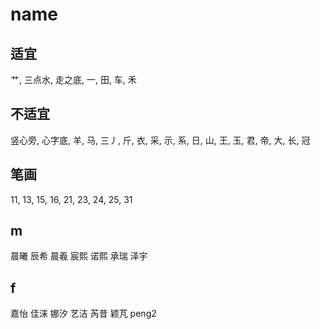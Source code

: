 # name

## 适宜

艹, 三点水, 走之底, 一, 田, 车, 禾

## 不适宜

竖心旁, 心字底, 羊, 马, 三丿, 斤, 衣, 采, 示, 系, 日, 山, 王, 玉, 君, 帝, 大, 长, 冠

## 笔画

11, 13, 15, 16, 21, 23, 24, 25, 31


## m

晨曦
辰希
晨羲
宸熙
诺熙
承瑞
泽宇

## f

嘉怡
佳涞
娜汐
艺洁
芮昔
颖芃 peng2
